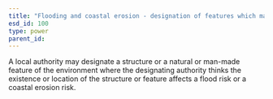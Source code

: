 ```yaml
---
title: "Flooding and coastal erosion - designation of features which may affect the flood or coastal erosion risk"
esd_id: 100
type: power
parent_id:  
---
```


A local authority may designate a structure or a natural or man-made feature of the environment  where the designating authority thinks the existence or location of the structure or feature affects a flood risk or a coastal erosion risk.

